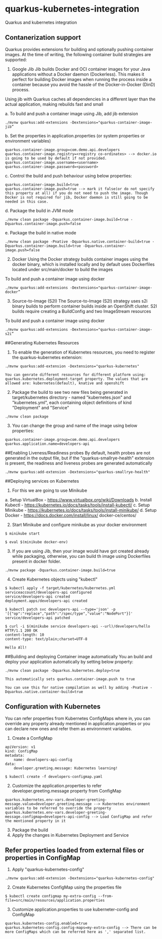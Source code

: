 # quarkus-kubernetes-integration
Quarkus and kubernetes integration

## Contanerization support
Quarkus provides extensions for building and optionally pushing container images. At the time of writing, the following container build strategies are supported:

1. Google Jib
Jib builds Docker and OCI container images for your Java applications without a Docker daemon (Dockerless). This makes it perfect for building Docker images when running the process inside a container because you avoid the hassle of the Docker-in-Docker (DinD) process.

Using jib with Quarkus caches all dependencies in a different layer than the actual application, making rebuilds fast and small

a. To build and push a container image using Jib, add jib extension
```
./mvnw quarkus:add-extensions -Dextensions="quarkus-container-image-jib”
```
b. Set the properties in application.properties (or system properties or environment variables)                   
```
quarkus.container-image.group=com.demo.api.developers
quarkus.container-image.registry=<registry co-ordinates> --> docker.io is going to be used by default if not provided.
quarkus.container-image.username=<username>
quarkus.container-image.password=<password>
```

c. Control the build and push behaviour using below properties:
```
quarkus.container-image.build=true
quarkus.container-image.push=true --> mark it false(or do not specify this property at all) if you do not need to push the image. Though Docker is not required for jib, Docker daemon is still going to be needed in this case.
```

d. Package the build in JVM mode
```
./mvnw clean package -Dquarkus.container-image.build=true -Dquarkus.container-image.push=false
```

e. Package the build in native mode
```
./mvnw clean package -Pnative -Dquarkus.native.container-build=true -Dquarkus.container-image.build=true -Dquarkus.container-image.push=false
```

2. Docker
Using the Docker strategy builds container images using the docker binary, which is installed locally and by default uses Dockerfiles located under src/main/docker to build the images

To build and push a container image using docker
```
./mvnw quarkus:add-extensions -Dextensions="quarkus-container-image-docker”
```

3. Source-to-Image (S2I)
The Source-to-Image (S2I) strategy uses s2i binary builds to perform container builds inside an OpenShift cluster. S2I builds require creating a BuildConfig and two ImageStream resources

To build and push a container image using docker
```
./mvnw quarkus:add-extensions -Dextensions="quarkus-container-image-s2i”
```

##Generating Kubernetes Resources

1. To enable the generation of Kubernetes resources, you need to register the quarkus-kubernetes extension:
```
./mvnw quarkus:add-extension -Dextensions="quarkus-kubernetes"

You can genrate different resources for different platform using:
quarkus.kubernetes.deployment-target property. The values that are allowed are: kubernetes(default), knative and openshift
```

2. Package the build to see two new files being generated in target/kubernetes directory - named "kubernetes.json" and "kubernetes.yml", each containing object definitions of kind "Deployment" and "Service"
```
./mvnw clean package
```
3. You can change the group and name of the image using below properties:
```
quarkus.container-image.group=com.demo.api.developers
quarkus.application.name=developers-api
```

##Enabling Liveness/Readiness probes
By default, health probes are not generated in the output file, but if the "quarkus-smallrye-health" extension is present, the readiness and liveness probes are generated automatically 
```
./mvnw quarkus:add-extension -Dextensions="quarkus-smallrye-health"
```

##Deploying services on Kubernetes
1. For this we are going to use Minikube

a. Setup VirtualBox - https://www.virtualbox.org/wiki/Downloads
b. Install Kubectl - https://kubernetes.io/docs/tasks/tools/install-kubectl/
c. Setup Minikube - https://kubernetes.io/docs/tasks/tools/install-minikube/
d. Setup Docker - https://docs.docker.com/install/linux/ docker-ce/centos/

2. Start Minikube and configure minikube as your docker environment
```
$ minikube start

$ eval $(minikube docker-env)
```

3. If you are using Jib, then your image would have got created already while packaging, otherwise, you can build th image using Dockerfiles present in docker folder.
```
./mvnw package -Dquarkus.container-image.build=true
```

4. Create Kubernetes objects using "kubectl"
```
$ kubectl apply -f target/kubernetes/kubernetes.yml
serviceaccount/developers-api configured
service/developers-api created
deployment.apps/developers-api created

$ kubectl patch svc developers-api --type='json' -p '[{"op":"replace","path":"/spec/type","value":"NodePort"}]'
service/developers-api patched

$ curl -i $(minikube service developers-api --url)/developers/hello
HTTP/1.1 200 OK
content-length: 10
content-type: text/plain;charset=UTF-8

Hello All!
```

##Building and deploying Container image automatically
You an build and deploy your application automatically by setting below property:
```
./mvnw clean package -Dquarkus.kubernetes.deploy=true

This automatically sets quarkus.container-image.push to true

You can use this for native compilation as well by adding -Pnative -Dquarkus.native.container-build=true
```

## Configuration with Kubernetes
You can refer properties from Kubernetes ConfigMaps where in, you can override any property already mentioned in application.properties or you can declare new ones and refer them as environment variables.

1. Create a ConfigMap
```
apiVersion: v1
kind: ConfigMap
metadata:
    name: developers-api-config
data:
    developer.greeting.message: Kubernetes learning!

$ kubectl create -f developers-configmap.yaml
```

2. Customize the application.properties to refer developer.greeting.message property from ConfigMap
```
quarkus.kubernetes.env-vars.developer-greeting-message.value=developer.greeting.message --> Kubernetes environment variables to be referred to override the property 
quarkus.kubernetes.env-vars.developer-greeting-message.configmap=developers-api-config --> Load ConfigMap and refer the mentioned property in it
```

3. Package the build
4. Apply the changes in Kubernetes Deployment and Service

## Refer properties loaded from external files or properties in ConfigMap
1. Apply "quarkus-kubernetes-config"
```
./mvnw quarkus:add-extension -Dextensions="quarkus-kubernetes-config"
```

2. Create Kubernetes ConfigMap using the properties file
```
$ kubectl create configmap my-extra-config --from-file=src/main/resources/application.properties
```

3. Customize application.properties to use kuberneter-config and ConfigMap
```
quarkus.kubernetes-config.enabled=true
quarkus.kubernetes-config.config-maps=my-extra-config --> There can be more ConfigMaps which can be referred here as ',' separated list.
```
